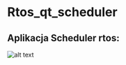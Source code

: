 # Rtos_qt_scheduler
## Aplikacja Scheduler rtos:

![alt text](https://github.com/lukairkor/Qt-designer-apps/blob/master/scheduler.png?raw=true)
